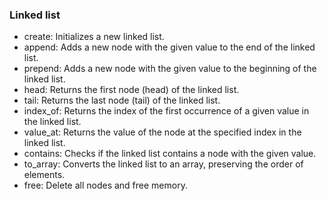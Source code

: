 ### Linked list

- create: Initializes a new linked list.
- append: Adds a new node with the given value to the end of the linked list.
- prepend: Adds a new node with the given value to the beginning of the linked list.
- head: Returns the first node (head) of the linked list.
- tail: Returns the last node (tail) of the linked list.
- index_of: Returns the index of the first occurrence of a given value in the linked list.
- value_at: Returns the value of the node at the specified index in the linked list.
- contains: Checks if the linked list contains a node with the given value.
- to_array: Converts the linked list to an array, preserving the order of elements.
- free: Delete all nodes and free memory.
